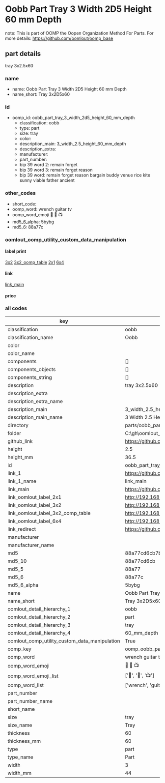 # Oobb Part Tray 3 Width 2D5 Height 60 mm Depth  

note: This is part of OOMP the Oopen Organization Method For Parts. For more details: https://github.com/oomlout/oomp_base

##  part details
  



tray 3x2.5x60



### name
* name: Oobb Part Tray 3 Width 2D5 Height 60 mm Depth
* name_short: Tray 3x2D5x60 
### id
* oomp_id: oobb_part_tray_3_width_2d5_height_60_mm_depth
  * classification: oobb
  * type: part
  * size: tray
  * color: 
  * description_main: 3_width_2.5_height_60_mm_depth
  * description_extra: 
  * manufacturer: 
  * part_number: 
  * bip 39 word 2: remain forget
  * bip 39 word 3: remain forget reason
  * bip 39 word: remain forget reason bargain buddy venue rice kite sunny viable father ancient

### other_codes
* short_code: 
* oomp_word: wrench guitar tv
* oomp_word_emoji :wrench: :guitar: :tv:
* md5_6_alpha: 5bybg
* md5_6: 88a77c






### oomlout_oomp_utility_custom_data_manipulation
#### label print
[3x2](http://192.168.1.245:1112/?label=oomp%205bybg)
[3x2_oomp_table](http://192.168.1.108:1112/?label=oomp%205bybg)
[2x1](http://192.168.1.242:1112/?label=oomp%205bybg)
[6x4](http://192.168.1.55:1112/?label=oomp%205bybg)    

#### link

[link_main](https://github.com/oomlout/oomlout_oobb_version_4_generated_parts/tree/main/navigation_oomp/oobb/part/tray/3_width_2.5_height_60_mm_depth/part)                              

#### price







### all codes 
| key | value |  
| --- | --- |  
| classification | oobb |  
| classification_name | Oobb |  
| color |  |  
| color_name |  |  
| components | [] |  
| components_objects | [] |  
| components_string | [] |  
| description | tray 3x2.5x60 |  
| description_extra |  |  
| description_extra_name |  |  
| description_main | 3_width_2.5_height_60_mm_depth |  
| description_main_name | 3 Width 2.5 Height 60 mm Depth |  
| directory | parts/oobb_part_tray_3_width_2d5_height_60_mm_depth |  
| folder | C:\gh\oomlout_oobb_version_4_generated_parts\parts\oobb_part_tray_3_width_2d5_height_60_mm_depth |  
| github_link | https://github.com/oomlout/oomlout_oomp_part_src/tree/main/parts/oobb_part_tray_3_width_2d5_height_60_mm_depth |  
| height | 2.5 |  
| height_mm | 36.5 |  
| id | oobb_part_tray_3_width_2d5_height_60_mm_depth |  
| link_1 | https://github.com/oomlout/oomlout_oobb_version_4_generated_parts/tree/main/navigation_oomp/oobb/part/tray/3_width_2.5_height_60_mm_depth/part |  
| link_1_name | link_main |  
| link_main | https://github.com/oomlout/oomlout_oobb_version_4_generated_parts/tree/main/navigation_oomp/oobb/part/tray/3_width_2.5_height_60_mm_depth/part |  
| link_oomlout_label_2x1 | http://192.168.1.242:1112/?label=oomp%205bybg |  
| link_oomlout_label_3x2 | http://192.168.1.245:1112/?label=oomp%205bybg |  
| link_oomlout_label_3x2_oomp_table | http://192.168.1.108:1112/?label=oomp%205bybg |  
| link_oomlout_label_6x4 | http://192.168.1.55:1112/?label=oomp%205bybg |  
| link_redirect | https://github.com/oomlout/oomlout_oobb_version_4_generated_parts/tree/main/parts/oobb_tray_03_2d5_60 |  
| manufacturer |  |  
| manufacturer_name |  |  
| md5 | 88a77cd6cb7b3727c98eb12b6616d5ac |  
| md5_10 | 88a77cd6cb |  
| md5_5 | 88a77 |  
| md5_6 | 88a77c |  
| md5_6_alpha | 5bybg |  
| name | Oobb Part Tray 3 Width 2D5 Height 60 mm Depth |  
| name_short | Tray 3x2D5x60  |  
| oomlout_detail_hierarchy_1 | oobb |  
| oomlout_detail_hierarchy_2 | part |  
| oomlout_detail_hierarchy_3 | tray |  
| oomlout_detail_hierarchy_4 | 60_mm_depth |  
| oomlout_oomp_utility_custom_data_manipulation | True |  
| oomp_key | oomp_oobb_part_tray_3_width_2d5_height_60_mm_depth |  
| oomp_word | wrench guitar tv |  
| oomp_word_emoji | :wrench: :guitar: :tv: |  
| oomp_word_emoji_list | [':wrench:', ':guitar:', ':tv:'] |  
| oomp_word_list | ['wrench', 'guitar', 'tv'] |  
| part_number |  |  
| part_number_name |  |  
| short_name |  |  
| size | tray |  
| size_name | Tray |  
| thickness | 60 |  
| thickness_mm | 60 |  
| type | part |  
| type_name | Part |  
| width | 3 |  
| width_mm | 44 |  
